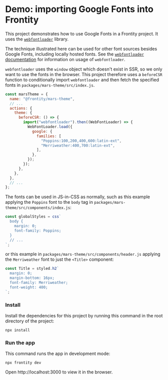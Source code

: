 # Demo: importing Google Fonts into Frontity

This project demonstrates how to use Google Fonts in a Frontity project. It uses the [`webfontloader`](https://www.npmjs.com/package/webfontloader) library.

The technique illustrated here can be used for other font sources besides Google Fonts, including locally hosted fonts. See the [`webfontloader` documentation](https://github.com/typekit/webfontloader) for information on usage of `webfontloader`.

`webfontloader` uses the `window` object which doesn't exist in SSR, so we only want to use the fonts in the browser. This project therefore uses a `beforeCSR` function to conditionally import `webfontloader` and then fetch the specified fonts in `packages/mars-theme/src/index.js`.

```js
const marsTheme = {
  name: "@frontity/mars-theme",
  // ...
  actions: {
    theme: {
      beforeCSR: () => {
        import("webfontloader").then((WebFontLoader) => {
          WebFontLoader.load({
            google: {
              families: [
                "Poppins:100,200,400,600:latin-ext",
                "Merriweather:400,700:latin-ext",
              ],
            },
          });
        });
      },
    },
  },
  // ...
};
```

The fonts can be used in JS-in-CSS as normally, such as this example applying the `Poppins` font to the `body` tag in `packages/mars-theme/src/components/index.js`:

```js
const globalStyles = css`
  body {
    margin: 0;
    font-family: Poppins;
  }
  // ...
`;
```

or this example in `packages/mars-theme/src/components/header.js` applying the `Merriweather` font to just the `<Title>` component:

```js
const Title = styled.h2`
  margin: 0;
  margin-bottom: 16px;
  font-family: Merriweather;
  font-weight: 400;
`;
```

### Install

Install the dependencies for this project by running this command in the root directory of the project:

```
npx install
```

### Run the app

This command runs the app in development mode:

```
npx frontity dev
```

Open http://localhost:3000 to view it in the browser.
